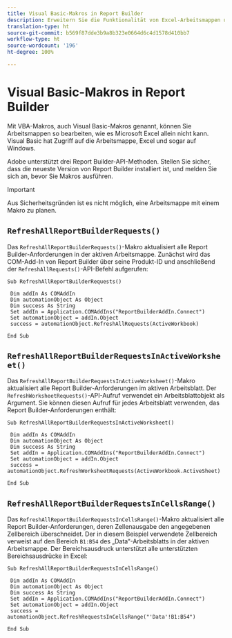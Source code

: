 ```yaml
---
title: Visual Basic-Makros in Report Builder
description: Erweitern Sie die Funktionalität von Excel-Arbeitsmappen und Report Builder mit VBA.
translation-type: ht
source-git-commit: b569f87dde3b9a8b323e0664d6c4d1578d410bb7
workflow-type: ht
source-wordcount: '196'
ht-degree: 100%

---
```



# Visual Basic-Makros in Report Builder

Mit VBA-Makros, auch Visual Basic-Makros genannt, können Sie Arbeitsmappen so bearbeiten, wie es Microsoft Excel allein nicht kann. Visual Basic hat Zugriff auf die Arbeitsmappe, Excel und sogar auf Windows.

Adobe unterstützt drei Report Builder-API-Methoden. Stellen Sie sicher, dass die neueste Version von Report Builder installiert ist, und melden Sie sich an, bevor Sie Makros ausführen.

>[!IMPORTANT]
>
>Aus Sicherheitsgründen ist es nicht möglich, eine Arbeitsmappe mit einem Makro zu planen.

## `RefreshAllReportBuilderRequests()`

Das `RefreshAllReportBuilderRequests()`-Makro aktualisiert alle Report Builder-Anforderungen in der aktiven Arbeitsmappe. Zunächst wird das COM-Add-In von Report Builder über seine Produkt-ID und anschließend der `RefreshAllRequests()`-API-Befehl aufgerufen:

```vba
Sub RefreshAllReportBuilderRequests()
 
 Dim addIn As COMAddIn
 Dim automationObject As Object
 Dim success As String
 Set addIn = Application.COMAddIns("ReportBuilderAddIn.Connect")
 Set automationObject = addIn.Object
 success = automationObject.RefreshAllRequests(ActiveWorkbook)
 
End Sub
```

## `RefreshAllReportBuilderRequestsInActiveWorksheet()`

Das `RefreshAllReportBuilderRequestsInActiveWorksheet()`-Makro aktualisiert alle Report Builder-Anforderungen im aktiven Arbeitsblatt. Der `RefreshWorksheetRequests()`-API-Aufruf verwendet ein Arbeitsblattobjekt als Argument. Sie können diesen Aufruf für jedes Arbeitsblatt verwenden, das Report Builder-Anforderungen enthält:

```vba
Sub RefreshAllReportBuilderRequestsInActiveWorksheet()
 
 Dim addIn As COMAddIn
 Dim automationObject As Object
 Dim success As String
 Set addIn = Application.COMAddIns("ReportBuilderAddIn.Connect")
 Set automationObject = addIn.Object
 success = automationObject.RefreshWorksheetRequests(ActiveWorkbook.ActiveSheet)
 
End Sub
```

## `RefreshAllReportBuilderRequestsInCellsRange()`

Das `RefreshAllReportBuilderRequestsInCellsRange()`-Makro aktualisiert alle Report Builder-Anforderungen, deren Zellenausgabe den angegebenen Zellbereich überschneidet. Der in diesem Beispiel verwendete Zellbereich verweist auf den Bereich `B1:B54` des „Data“-Arbeitsblatts in der aktiven Arbeitsmappe. Der Bereichsausdruck unterstützt alle unterstützten Bereichsausdrücke in Excel:

```vba
Sub RefreshAllReportBuilderRequestsInCellsRange()
 
 Dim addIn As COMAddIn
 Dim automationObject As Object
 Dim success As String
 Set addIn = Application.COMAddIns("ReportBuilderAddIn.Connect")
 Set automationObject = addIn.Object
 success = automationObject.RefreshRequestsInCellsRange("'Data'!B1:B54")
  
End Sub
```
